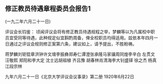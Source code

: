 ## 修正教员待遇章程委员会报告1

(一九二年六月二十一日)

评议会长钧鉴：
顷闻评议会将有修正教员待遇规程之举，梦麟等以为凡属校中职员宜受同等待遇，此种规定似宜斟酌周备，俾全校职员均得适用。兹依本年四月一日通过之评议会规则修正案第六条，建议如上，请予提出，不胜盼祷。

蒋梦麟刘钜锟章洪钟许文堉李振彝郑寿仁谭澄张承隆马家骧周同煌李辛白  左贯文汪敬熙  郑阳和李大定  沈士远胡祖植  齐吕豫  胡春林肖清海李大钊盛铎  徐之杰  杨真江段宗林

九年六月二十一日《北京大学评议会议事录》第二册
1920年6月22日

